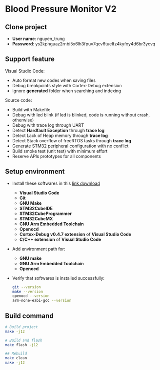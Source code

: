 # Blood Pressure Monitor V2

## Clone project

- **User name**: nguyen_trung
- **Password**: ys2kphguaz2rnbi5x6lh3fpuv7qcv6tuelfz4kyfoy4d6br3ycvq

## Support feature

Visual Studio Code:

- Auto format new codes when saving files
- Debug breakpoints style with Cortex-Debug extension
- Ignore **generated** folder when searching and indexing

Source code:

- Build with Makefile
- Debug with led blink (if led is blinked, code is running without crash, otherwise)
- Debug with trace log through UART
- Detect **Hardfault Exception** through **trace log**
- Detect Lack of Heap memory through **trace log**
- Detect Stack overflow of freeRTOS tasks through **trace log**
- Generate STM32 peripheral configuration with no conflict
- Build smoke test (unit test) with minimum effort
- Reserve APIs prototypes for all components

## Setup environment

- Install these softwares in this [link download](https://hclo365.sharepoint.com/:f:/r/sites/BloodPressureMonitorV2/Shared%20Documents/General/Setup?csf=1&web=1&e=xgt53j)
  - **Visual Studio Code**
  - **Git**
  - **GNU Make**
  - **STM32CubeIDE**
  - **STM32CubeProgrammer**
  - **STM32CubeMX**
  - **GNU Arm Embedded Toolchain**
  - **Openocd**
  - **Cortex-Debug v0.4.7 extension** of **Visual Studio Code**
  - **C/C++ extension** of **Visual Studio Code**

- Add environment path for:

  - **GNU make**
  - **GNU Arm Embedded Toolchain**
  - **Openocd**

- Verify that softwares is installed successfully:

    ```bash
    git --version
    make --version
    openocd --version
    arm-none-eabi-gcc --version
    ```

## Build command

```bash
# Build project
make -j12

# Build and flash 
make flash -j12

## Rebuild
make clean
make -j12
```

